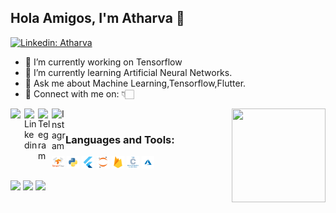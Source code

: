 ## Hola Amigos, I'm Atharva 👋

[![Linkedin: Atharva](https://img.shields.io/badge/-Atharva-blue?style=flat-square&logo=Linkedin&logoColor=white)](https://www.linkedin.com/in/atharvakhedkar/)
<br/>
- 🔭 I’m currently working on Tensorflow
- 🌱 I’m currently learning Artificial Neural Networks.
- 💬 Ask me about Machine Learning,Tensorflow,Flutter.
- 📲 Connect with me on:  👇🏻

<!-----Social Profile Buttons------>

<a href="https://twitter.com/KhedkarAtharva">
  <img align="left"  width="22px" src="https://img.icons8.com/color/48/000000/twitter.png" />
</a>
<a href="https://www.linkedin.com/in/atharvakhedkar/">
  <img align="left" alt="Linkedin" width="22px" src="https://img.icons8.com/color/48/000000/linkedin-2--v2.png" />
</a>
<a href="https://t.me/a_pk23">
  <img align="left" alt="Telegram" width="22px" src="https://img.icons8.com/color/48/000000/telegram-app--v1.png" />
</a>
<a href="https://www.instagram.com/atharva_khedkar23/">
  <img align="left" alt="Instagram" width="22px" src="https://img.icons8.com/color/48/000000/instagram-new.png" />
</a>

<!-----GitHub Octocat------>

<img src = "../assets/octocat.png" align = "right" width = 150, height = 150>
</br>

### Languages and Tools:

<!-----Languages and Tools------>
<code><img height="20" src= "https://raw.githubusercontent.com/github/explore/80688e429a7d4ef2fca1e82350fe8e3517d3494d/topics/tensorflow/tensorflow.png"></code>
<code><img height="20" src="https://raw.githubusercontent.com/github/explore/80688e429a7d4ef2fca1e82350fe8e3517d3494d/topics/python/python.png"></code>
<code><img height="20" src="https://raw.githubusercontent.com/github/explore/80688e429a7d4ef2fca1e82350fe8e3517d3494d/topics/flutter/flutter.png"></code>
<code><img height="20" src="https://raw.githubusercontent.com/github/explore/80688e429a7d4ef2fca1e82350fe8e3517d3494d/topics/jupyter-notebook/jupyter-notebook.png"></code>
<code><img height="20" src = "https://raw.githubusercontent.com/github/explore/80688e429a7d4ef2fca1e82350fe8e3517d3494d/topics/firebase/firebase.png"></code>
<code><img height="20" src = "https://raw.githubusercontent.com/github/explore/80688e429a7d4ef2fca1e82350fe8e3517d3494d/topics/c/c.png"></code>
<code><img height="20" src="https://raw.githubusercontent.com/github/explore/80688e429a7d4ef2fca1e82350fe8e3517d3494d/topics/azure/azure.png"></code>

<!-----Top Languages------>

<img align="center" src="https://github-readme-stats.vercel.app/api/top-langs/?username=AtharvaKhedkar&theme=dark" />

<!-----GitHub Stats------>

<img align="center" src = "https://github-readme-stats.vercel.app/api?username=AtharvaKhedkar&&show_icons=true&title_color=ffffff&icon_color=bb2acf&text_color=daf7dc&bg_color=151515">

<!-----Projects------>

<a href="https://github.com/AtharvaKhedkar/orangeneedle">
 <img align="center" src="https://github-readme-stats.vercel.app/api/pin/?username=AtharvaKhedkar&repo=orangeneedle&theme=dark" />
</a>
